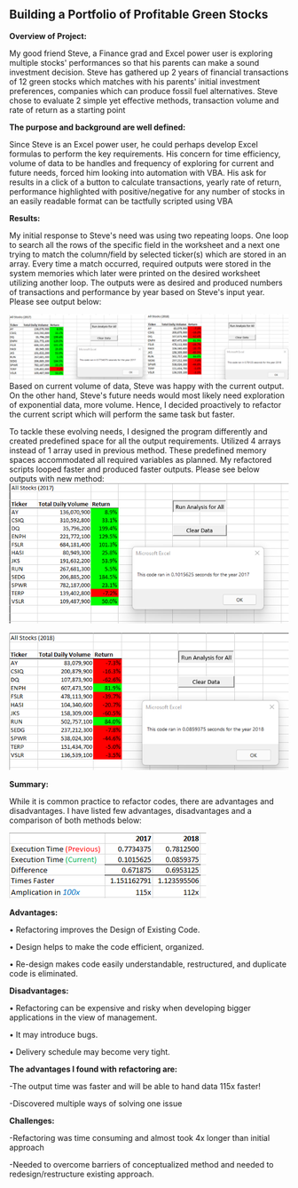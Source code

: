 ## Building a Portfolio of Profitable Green Stocks ##

**Overview of Project:**

My good friend Steve, a Finance grad and Excel power user is exploring multiple stocks&#39; performances so that his parents can make a sound investment decision. Steve has gathered up 2 years of financial transactions of 12 green stocks which matches with his parents&#39; initial investment preferences, companies which can produce fossil fuel alternatives. Steve chose to evaluate 2 simple yet effective methods, transaction volume and rate of return as a starting point

**The purpose and background are well defined:**

Since Steve is an Excel power user, he could perhaps develop Excel formulas to perform the key requirements. His concern for time efficiency, volume of data to be handles and frequency of exploring for current and future needs, forced him looking into automation with VBA. His ask for results in a click of a button to calculate transactions, yearly rate of return, performance highlighted with positive/negative for any number of stocks in an easily readable format can be tactfully scripted using VBA

**Results:**

My initial response to Steve&#39;s need was using two repeating loops. One loop to search all the rows of the specific field in the worksheet and a next one trying to match the column/field by selected ticker(s) which are stored in an array. Every time a match occurred, required outputs were stored in the system memories which later were printed on the desired worksheet utilizing another loop. The outputs were as desired and produced numbers of transactions and performance by year based on Steve&#39;s input year. Please see output below:

![abc](https://github.com/shamayun/stock-analysis/blob/main/Resources/Execution%20Time%20with%20Single%20Array.png)
Based on current volume of data, Steve was happy with the current output. On the other hand, Steve&#39;s future needs would most likely need exploration of exponential data, more volume. Hence, I decided proactively to refactor the current script which will perform the same task but faster.

To tackle these evolving needs, I designed the program differently and created predefined space for all the output requirements. Utilized 4 arrays instead of 1 array used in previous method. These predefined memory spaces accommodated all required variables as planned. My refactored scripts looped faster and produced faster outputs. Please see below outputs with new method:
![All Stocks 2017](https://github.com/shamayun/stock-analysis/blob/main/Resources/VBA_Challenge_2017.png)

![All Stocks 2018](https://github.com/shamayun/stock-analysis/blob/main/Resources/VBA_Challenge_2018.png)


**Summary:**

While it is common practice to refactor codes, there are advantages and disadvantages. I have listed few advantages, disadvantages and a comparison of both methods below:

![Comparison of Methods](https://github.com/shamayun/stock-analysis/blob/main/Resources/Comparison%20of%20Scripting%20Methods.png)

**Advantages:**

• Refactoring improves the Design of Existing Code.

• Design helps to make the code efficient, organized.

• Re-design makes code easily understandable, restructured, and duplicate code is eliminated.

**Disadvantages:**

• Refactoring can be expensive and risky when developing bigger applications in the view of management.

• It may introduce bugs.

• Delivery schedule may become very tight.



**The advantages I found with refactoring are:**


-The output time was faster and will be able to hand data 115x faster!

-Discovered multiple ways of solving one issue


**Challenges:**

-Refactoring was time consuming and almost took 4x longer than initial approach

-Needed to overcome barriers of conceptualized method and needed to redesign/restructure existing approach.
